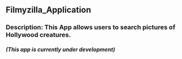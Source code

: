 ## Filmyzilla_Application

### Description: This App allows users to search pictures of Hollywood creatures.
##### (This app is currently under development)
